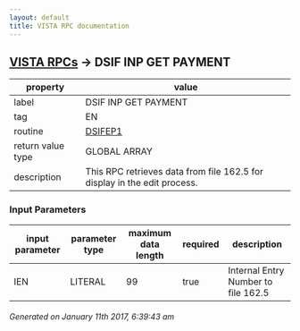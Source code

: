 ```yaml
---
layout: default
title: VISTA RPC documentation
---
```




## [VISTA RPCs](TableOfContent.md) &#8594; DSIF INP GET PAYMENT 

 property | value 
--- | --- 
 label | DSIF INP GET PAYMENT
 tag | EN
 routine | [DSIFEP1](http://code.osehra.org/dox/Routine_DSIFEP1_source.html)
 return value type | GLOBAL ARRAY
 description | This RPC retrieves data from file 162.5 for display in the edit process.

### Input Parameters

| input parameter | parameter type | maximum data length | required | description | 
| --- | --- | --- | --- | --- | 
| IEN | LITERAL | 99 | true | Internal Entry Number to file 162.5 | 




 ###### Generated on January 11th 2017, 6:39:43 am
